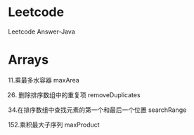 # Leetcode
Leetcode Answer-Java

# Arrays

11.乘最多水容器     maxArea

26. 删除排序数组中的重复项     removeDuplicates

34.在排序数组中查找元素的第一个和最后一个位置   searchRange

152.乘积最大子序列      maxProduct
